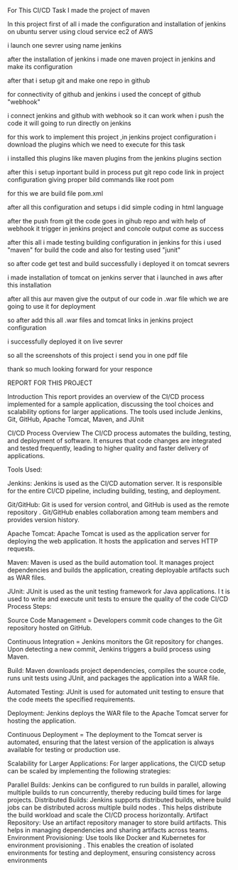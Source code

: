For This CI/CD Task I made the project of maven

In this project first of all i made the configuration and installation of jenkins on ubuntu server using cloud service ec2 of AWS

i launch one sevrer using name jenkins

after the installation of jenkins i made one maven project in jenkins and make its configuration

after that i setup git and make one repo in github

for connectivity of github and jenkins i used the concept of github "webhook"

i connect jenkins and github with webhook so it can work when i push the code it will going to run directly on jenkins

for this work to implement this project ,in jenkins project configuration i download the plugins which we need to execute for this task

i installed this plugins like maven plugins from the jenkins plugins section

after this i setup inportant build in process put git repo code link in project configuration giving proper bild commands like root pom

for this we are build file pom.xml

after all this configuration and setups i did simple coding in html language

after the push from git the code goes in gihub repo and with help of webhook it trigger in jenkins project and concole output come as success

after this all i made testing building configuration in jenkins for this i used "maven" for build the code and also for testing used "junit"

so after code get test and build successfully i deployed it on tomcat sevrers

i made installation of tomcat on jenkins server that i launched in aws after this installation

after all this aur maven give the output of our code in .war file which we are going to use it for deployment

so after add this all .war files and tomcat links in jenkins project configuration

i successfully deployed it on live sevrer

so all the screenshots of this project i send you in one pdf file

thank so much looking forward for your responce

REPORT FOR THIS PROJECT

Introduction This report provides an overview of the CI/CD process implemented for a sample application, discussing the tool choices and scalability options for larger applications. The tools used include Jenkins, Git, GitHub, Apache Tomcat, Maven, and JUnit

CI/CD Process Overview The CI/CD process automates the building, testing, and deployment of software. It ensures that code changes are integrated and tested frequently, leading to higher quality and faster delivery of applications.

Tools Used:

Jenkins: Jenkins is used as the CI/CD automation server. It is responsible for the entire CI/CD pipeline, including building, testing, and deployment.

Git/GitHub: Git is used for version control, and GitHub is used as the remote repository . Git/GitHub enables collaboration among team members and provides version history.

Apache Tomcat: Apache Tomcat is used as the application server for deploying the web application. It hosts the application and serves HTTP requests.

Maven: Maven is used as the build automation tool. It manages project dependencies and builds the application, creating deployable artifacts such as WAR files.

JUnit: JUnit is used as the unit testing framework for Java applications. I t is used to write and execute unit tests to ensure the quality of the code CI/CD Process Steps:

Source Code Management = Developers commit code changes to the Git repository hosted on GitHub.

Continuous Integration = Jenkins monitors the Git repository for changes. Upon detecting a new commit, Jenkins triggers a build process using Maven.

Build: Maven downloads project dependencies, compiles the source code, runs unit tests using JUnit, and packages the application into a WAR file.

Automated Testing: JUnit is used for automated unit testing to ensure that the code meets the specified requirements.

Deployment: Jenkins deploys the WAR file to the Apache Tomcat server for hosting the application.

Continuous Deployment = The deployment to the Tomcat server is automated, ensuring that the latest version of the application is always available for testing or production use.

Scalability for Larger Applications: For larger applications, the CI/CD setup can be scaled by implementing the following strategies:

Parallel Builds: Jenkins can be configured to run builds in parallel, allowing multiple builds to run concurrently, thereby reducing build times for large projects. Distributed Builds: Jenkins supports distributed builds, where build jobs can be distributed across multiple build nodes . This helps distribute the build workload and scale the CI/CD process horizontally. Artifact Repository: Use an artifact repository manager to store build artifacts. This helps in managing dependencies and sharing artifacts across teams. Environment Provisioning: Use tools like Docker and Kubernetes for environment provisioning . This enables the creation of isolated environments for testing and deployment, ensuring consistency across environments
